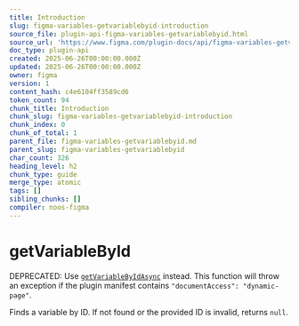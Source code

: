 ```yaml
---
title: Introduction
slug: figma-variables-getvariablebyid-introduction
source_file: plugin-api-figma-variables-getvariablebyid.html
source_url: 'https://www.figma.com/plugin-docs/api/figma-variables-getvariablebyid/'
doc_type: plugin-api
created: 2025-06-26T00:00:00.000Z
updated: 2025-06-26T00:00:00.000Z
owner: figma
version: 1
content_hash: c4e6104ff3589cd6
token_count: 94
chunk_title: Introduction
chunk_slug: figma-variables-getvariablebyid-introduction
chunk_index: 0
chunk_of_total: 1
parent_file: figma-variables-getvariablebyid.md
parent_slug: figma-variables-getvariablebyid
char_count: 326
heading_level: h2
chunk_type: guide
merge_type: atomic
tags: []
sibling_chunks: []
compiler: noos-figma
---
```


# getVariableById

DEPRECATED: Use [`getVariableByIdAsync`](/plugin-docs/api/properties/figma-variables-getvariablebyidasync/) instead. This function will throw an exception if the plugin manifest contains `"documentAccess": "dynamic-page"`.

Finds a variable by ID. If not found or the provided ID is invalid, returns `null`.
